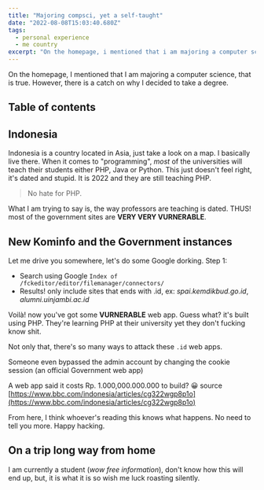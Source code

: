 ```yaml
---
title: "Majoring compsci, yet a self-taught"
date: "2022-08-08T15:03:40.680Z"
tags:
  - personal experience
  - me country
excerpt: "On the homepage, i mentioned that i am majoring a computer science, that is true. However, there is a catch on why i decided to take a degree."
---
```


On the homepage, I mentioned that I am majoring a computer science, that is true. However, there is a catch on why I decided to take a degree.

## Table of contents

## Indonesia

Indonesia is a country located in Asia, just take a look on a map. I basically live there. When it comes to "programming", _most_ of the universities will teach their students either PHP, Java or Python. This just doesn't feel right, it's dated and stupid. It is 2022 and they are still teaching PHP.

> No hate for PHP.

What I am trying to say is, the way professors are teaching is dated. THUS! most of the government sites are **VERY VERY VURNERABLE**.

## New Kominfo and the Government instances

Let me drive you somewhere, let's do some Google dorking. Step 1:

- Search using Google `Index of /fckeditor/editor/filemanager/connectors/`
- Results! only include sites that ends with .id, ex: _spai.kemdikbud.go.id_, _alumni.uinjambi.ac.id_

Voilà! now you've got some **VURNERABLE** web app. Guess what? it's built using PHP. They're learning PHP at their university yet they don't fucking know shit.

Not only that, there's so many ways to attack these `.id` web apps.

Someone even bypassed the admin account by changing the cookie session (an official Government web app)

A web app said it costs Rp. 1.000,000.000.000 to build? 😀 source [https://www.bbc.com/indonesia/articles/cg322wgp8p1o](https://www.bbc.com/indonesia/articles/cg322wgp8p1o)

From here, I think whoever's reading this knows what happens. No need to tell you more. Happy hacking.

## On a trip long way from home

I am currently a student (_wow free information_), don't know how this will end up, but, it is what it is so wish me luck roasting silently.
